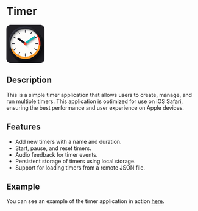# Timer

<img src="public/favicon.png" alt="Timer" width="100"/>

## Description

This is a simple timer application that allows users to create, manage, and run multiple timers.
This application is optimized for use on iOS Safari, ensuring the best performance and user experience on Apple devices.

## Features

- Add new timers with a name and duration.
- Start, pause, and reset timers.
- Audio feedback for timer events.
- Persistent storage of timers using local storage.
- Support for loading timers from a remote JSON file.

## Example

You can see an example of the timer application in action [here](https://rustamyusupov.github.io/timer/?url=https://raw.githubusercontent.com/rustamyusupov/timer/refs/heads/main/example.json).

